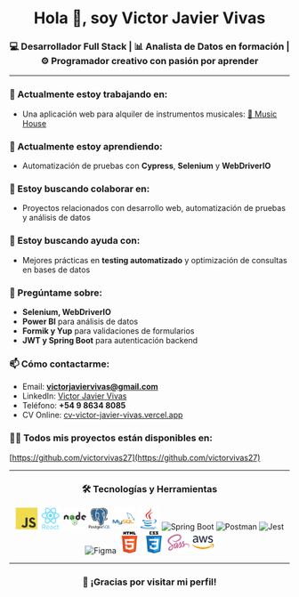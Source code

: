 <h1 align="center">Hola 👋, soy Victor Javier Vivas</h1>

<h3 align="center">💻 Desarrollador Full Stack | 📊 Analista de Datos en formación | ⚙️ Programador creativo con pasión por aprender</h3>

---

### 🔭 Actualmente estoy trabajando en:
- Una aplicación web para alquiler de instrumentos musicales: [🎸 Music House](https://musichouse.up.railway.app/)

### 🌱 Actualmente estoy aprendiendo:
- Automatización de pruebas con **Cypress**, **Selenium** y **WebDriverIO**

### 👯 Estoy buscando colaborar en:
- Proyectos relacionados con desarrollo web, automatización de pruebas y análisis de datos

### 🤝 Estoy buscando ayuda con:
- Mejores prácticas en **testing automatizado** y optimización de consultas en bases de datos

### 💬 Pregúntame sobre:
- **Selenium, WebDriverIO**
- **Power BI** para análisis de datos
- **Formik y Yup** para validaciones de formularios
- **JWT y Spring Boot** para autenticación backend

### 📫 Cómo contactarme:
- Email: **victorjaviervivas@gmail.com**
- LinkedIn: [Victor Javier Vivas](https://www.linkedin.com/in/victor-javier-vivas-2923b21bb/)
- Teléfono: **+54 9 8634 8085**
- CV Online: [cv-victor-javier-vivas.vercel.app](https://cv-victor-javier-vivas.vercel.app)

### 👨‍💻 Todos mis proyectos están disponibles en:
[https://github.com/victorvivas27](https://github.com/victorvivas27)

---

<h3 align="center">🛠 Tecnologías y Herramientas</h3>

<p align="center">
  <img src="https://raw.githubusercontent.com/devicons/devicon/master/icons/javascript/javascript-original.svg" alt="JavaScript" width="40" height="40"/>
  <img src="https://raw.githubusercontent.com/devicons/devicon/master/icons/react/react-original-wordmark.svg" alt="React" width="40" height="40"/>
  <img src="https://raw.githubusercontent.com/devicons/devicon/master/icons/nodejs/nodejs-original-wordmark.svg" alt="Node.js" width="40" height="40"/>
  <img src="https://raw.githubusercontent.com/devicons/devicon/master/icons/postgresql/postgresql-original-wordmark.svg" alt="PostgreSQL" width="40" height="40"/>
  <img src="https://raw.githubusercontent.com/devicons/devicon/master/icons/mysql/mysql-original-wordmark.svg" alt="MySQL" width="40" height="40"/>
  <img src="https://raw.githubusercontent.com/devicons/devicon/master/icons/java/java-original.svg" alt="Java" width="40" height="40"/>
  <img src="https://www.vectorlogo.zone/logos/springio/springio-icon.svg" alt="Spring Boot" width="40" height="40"/>
  <img src="https://www.vectorlogo.zone/logos/getpostman/getpostman-icon.svg" alt="Postman" width="40" height="40"/>
  <img src="https://www.vectorlogo.zone/logos/jestjsio/jestjsio-icon.svg" alt="Jest" width="40" height="40"/>
  <img src="https://www.vectorlogo.zone/logos/figma/figma-icon.svg" alt="Figma" width="40" height="40"/>
  <img src="https://raw.githubusercontent.com/devicons/devicon/master/icons/html5/html5-original-wordmark.svg" alt="HTML" width="40" height="40"/>
  <img src="https://raw.githubusercontent.com/devicons/devicon/master/icons/css3/css3-original-wordmark.svg" alt="CSS" width="40" height="40"/>
  <img src="https://raw.githubusercontent.com/devicons/devicon/master/icons/sass/sass-original.svg" alt="Sass" width="40" height="40"/>
  <img src="https://raw.githubusercontent.com/devicons/devicon/master/icons/amazonwebservices/amazonwebservices-original-wordmark.svg" alt="AWS" width="40" height="40"/>
</p>

---

<h3 align="center">🚀 ¡Gracias por visitar mi perfil!</h3>

